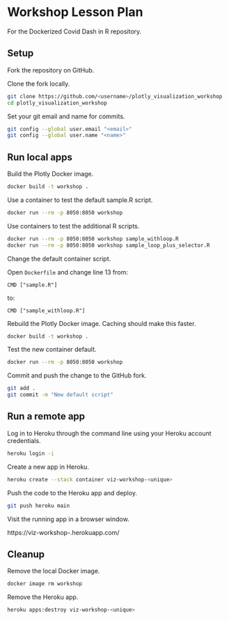 # Workshop Lesson Plan

For the Dockerized Covid Dash in R repository.

## Setup

Fork the repository on GitHub.

Clone the fork locally.

```bash
git clone https://github.com/<username>/plotly_visualization_workshop
cd plotly_visualization_workshop
```

Set your git email and name for commits.

```bash
git config --global user.email "<email>"
git config --global user.name "<name>"
```

## Run local apps

Build the Plotly Docker image.

```bash
docker build -t workshop .
```

Use a container to test the default sample.R script.

```bash
docker run --rm -p 8050:8050 workshop
```

Use containers to test the additional R scripts.

```bash
docker run --rm -p 8050:8050 workshop sample_withloop.R
docker run --rm -p 8050:8050 workshop sample_loop_plus_selector.R
```

Change the default container script.

Open `Dockerfile` and change line 13 from:

    CMD ["sample.R"]

to:

    CMD ["sample_withloop.R"]

Rebuild the Plotly Docker image. Caching should make this faster.

```bash
docker build -t workshop .
```

Test the new container default.

```bash
docker run --rm -p 8050:8050 workshop
```

Commit and push the change to the GitHub fork.

```bash
git add .
git commit -m "New default script"
```

## Run a remote app

Log in to Heroku through the command line using your Heroku account credentials.

```bash
heroku login -i
```

Create a new app in Heroku.

```bash
heroku create --stack container viz-workshop-<unique>
```

Push the code to the Heroku app and deploy.

```bash
git push heroku main
```

Visit the running app in a browser window.

https://viz-workshop-<unique>.herokuapp.com/

## Cleanup

Remove the local Docker image.

```bash
docker image rm workshop
```

Remove the Heroku app.

```bash
heroku apps:destroy viz-workshop-<unique>
```
